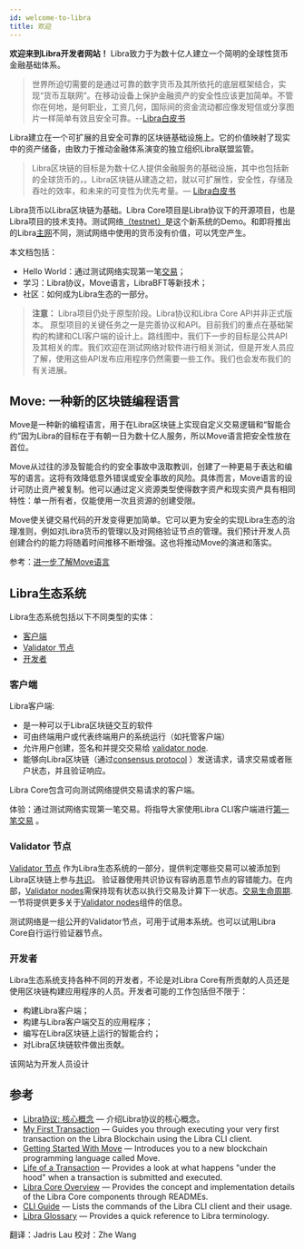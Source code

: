 ```yaml
---
id: welcome-to-libra
title: 欢迎
---
```


**欢迎来到Libra开发者网站！** Libra致力于为数十亿人建立一个简明的全球性货币金融基础体系。

> 世界所迫切需要的是通过可靠的数字货币及其所依托的底层框架结合，实现“货币互联网”。在移动设备上保护金融资产的安全性应该更加简单。不管你在何地，是何职业，工资几何，国际间的资金流动都应像发短信或分享图片一样简单有效且安全可靠。--[Libra白皮书](https://libra.org/en-us/whitepaper)

Libra建立在一个可扩展的且安全可靠的区块链基础设施上。它的价值映射了现实中的资产储备，由致力于推动金融体系演变的独立组织Libra联盟监管。

> Libra区块链的目标是为数十亿人提供金融服务的基础设施，其中也包括新的全球货币的，。Libra区块链从建造之初，就以可扩展性，安全性，存储及吞吐的效率，和未来的可变性为优先考量。— [Libra白皮书](https://libra.org/en-us/whitepaper)

Libra货币以Libra区块链为基础。Libra Core项目是Libra协议下的开源项目，也是Libra项目的技术支持。测试网络[（testnet）](reference/glossary.md#testnet)是这个新系统的Demo。和即将推出的Libra[主网](reference/glossary.md#mainnet)不同，测试网络中使用的货币没有价值，可以凭空产生。

本文档包括：

* Hello World：通过测试网络实现第一笔[交易](my-first-transaction.md)；
* 学习：Libra协议，Move语言，LibraBFT等新技术；
* 社区：如何成为Libra生态的一部分。

<blockquote class="block_note">

**注意：** Libra项目仍处于原型阶段。Libra协议和Libra Core API并非正式版本。
原型项目的关键任务之一是完善协议和API。目前我们的重点在基础架构的构建和CLI客户端的设计上。路线图中，我们下一步的目标是公共API及其相关的库。我们欢迎在测试网络对软件进行相关测试，但是开发人员应了解，使用这些API发布应用程序仍然需要一些工作。我们也会发布我们的有关进展。
</blockquote>

## Move: 一种新的区块链编程语言

Move是一种新的编程语言，用于在Libra区块链上实现自定义交易逻辑和“智能合约”因为Libra的目标在于有朝一日为数十亿人服务，所以Move语言把安全性放在首位。

Move从过往的涉及智能合约的安全事故中汲取教训，创建了一种更易于表达和编写的语言。这将有效降低意外错误或安全事故的风险。具体而言，Move语言的设计可防止资产被复制。他可以通过定义资源类型使得数字资产和现实资产具有相同特性：单一所有者，仅能使用一次且资源的创建受限。

Move使关键交易代码的开发变得更加简单。它可以更为安全的实现Libra生态的治理准则，例如对Libra货币的管理以及对网络验证节点的管理。我们预计开发人员创建合约的能力将随着时间推移不断增强。这也将推动Move的演进和落实。

参考：[进一步了解Move语言](move-overview.md)


## Libra生态系统

Libra生态系统包括以下不同类型的实体：

* [客户端](#clients)
* [Validator 节点](#validator-nodes)
* [开发者](#developers)

### 客户端

Libra客户端:

* 是一种可以于Libra区块链交互的软件 
* 可由终端用户或代表终端用户的系统运行（如托管客户端） 
* 允许用户创建，签名和并提交交易给 [validator node](reference/glossary.md#validator-node).
* 能够向Libra区块链（通过[consensus protocol](reference/glossary.md#consensus-protocol) ）发送请求，请求交易或者账户状态，并且验证响应。

Libra Core包含可向测试网络提供交易请求的客户端。

体验：通过测试网络实现第一笔交易。将指导大家使用Libra CLI客户端进行[第一笔交易](my-first-transaction.md) 。

### Validator 节点  

[Validator 节点](reference/glossary.md#validator-node) 作为Libra生态系统的一部分，提供判定哪些交易可以被添加到Libra区块链上参与[共识](reference/glossary.md#consensus-protocol)。
验证器使用共识协议有容纳恶意节点的容错能力。在内部，[Validator nodes](reference/glossary.md#validator-node)需保持现有状态以执行交易及计算下一状态。[交易生命周期](life-of-a-transaction).一节将提供更多关于[Validator nodes](reference/glossary.md#validator-node)组件的信息。
 
测试网络是一组公开的Validator节点，可用于试用本系统。也可以试用Libra Core自行运行验证器节点。

### 开发者

Libra生态系统支持各种不同的开发者，不论是对Libra Core有所贡献的人员还是使用区块链构建应用程序的人员。开发者可能的工作包括但不限于： 
* 构建Libra客户端；
* 构建与Libra客户端交互的应用程序；
* 编写在Libra区块链上运行的智能合约；
* 对Libra区块链软件做出贡献。

该网站为开发人员设计

## 参考

* [Libra协议: 核心概念](libra-protocol.md) &mdash; 介绍Libra协议的核心概念。
* [My First Transaction](my-first-transaction.md) &mdash; Guides you through executing your very first transaction on the Libra Blockchain using the Libra CLI client.
* [Getting Started With Move](move-overview.md) &mdash; Introduces you to a new blockchain programming language called Move.
* [Life of a Transaction](life-of-a-transaction.md) &mdash; Provides a look at what happens "under the hood" when a transaction is submitted and executed.
* [Libra Core Overview](libra-core-overview.md) &mdash; Provides the concept and implementation details of the Libra Core components through READMEs.
* [CLI Guide](reference/libra-cli.md) &mdash; Lists the commands of the Libra CLI client and their usage.
* [Libra Glossary](reference/glossary.md) &mdash; Provides a quick reference to Libra terminology.

翻译：Jadris Lau 校对：Zhe Wang